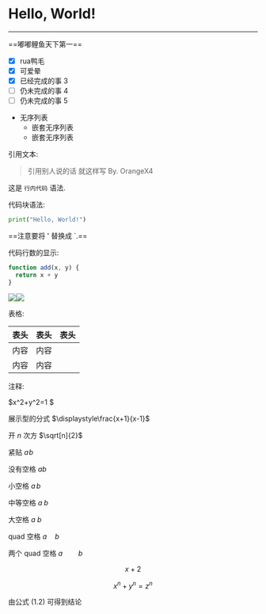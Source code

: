# Hello, World!

---
==嘟嘟鲤鱼天下第一==

- [x] rua鸭毛
- [x] 可爱晕
- [x] 已经完成的事 3
- [ ] 仍未完成的事 4
- [ ] 仍未完成的事 5

* 无序列表
  * 嵌套无序列表
  * 嵌套无序列表

引用文本:

> 引用别人说的话
> 就这样写
> By. OrangeX4

这是 `行内代码` 语法.

代码块语法:

``` python
print("Hello, World!")
```

==注意要将 ' 替换成 `.==

代码行数的显示:

``` javascript {.line-numbers}
function add(x, y) {
  return x + y
}
```
![](images./2024-01-05-16-34-47.png)![](images./2024-01-05-16-34-49.png)

表格:

| 表头 | 表头 |表头|
| ---- | ---- |---|
| 内容 | 内容 |
| 内容 | 内容 |

注释:

<!-- 你看不见我 -->

<!-- 多行注释
就像这样 -->

$x^2+y^2=1 $

展示型的分式 $\displaystyle\frac{x+1}{x-1}$

开 $n$ 次方 $\sqrt[n]{2}$

紧贴 $a\!b$

没有空格 $ab$

小空格 $a\,b$

中等空格 $a\;b$

大空格 $a\ b$

quad 空格 $a\quad b$

两个 quad 空格 $a\qquad b$

$$
x+2 \tag{1.2}
$$

$$
\begin{equation}
x^n+y^n=z^n
\end{equation}
$$

由公式 $(1.2)$ 可得到结论


